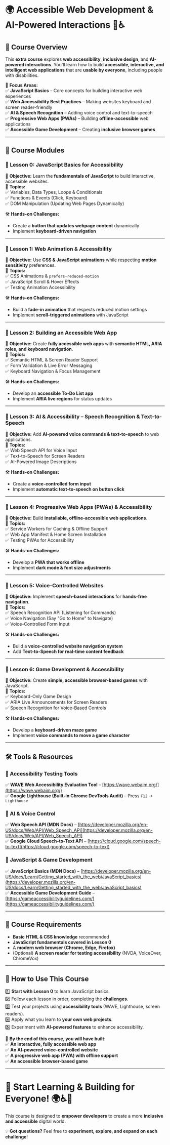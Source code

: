 # 🌍 Accessible Web Development & AI-Powered Interactions 🚀♿  

## 📌 Course Overview  
This **extra course** explores **web accessibility**, **inclusive design**, and **AI-powered interactions**. You'll learn how to build **accessible, interactive, and intelligent web applications** that are **usable by everyone**, including people with disabilities.  

🔹 **Focus Areas:**  
✅ **JavaScript Basics** – Core concepts for building interactive web experiences  
✅ **Web Accessibility Best Practices** – Making websites keyboard and screen reader-friendly  
✅ **AI & Speech Recognition** – Adding voice control and text-to-speech  
✅ **Progressive Web Apps (PWAs)** – Building **offline-accessible** web applications  
✅ **Accessible Game Development** – Creating **inclusive browser games**  

---

## 📖 Course Modules  

### **🔹 Lesson 0: JavaScript Basics for Accessibility**  
🎯 **Objective:** Learn the **fundamentals of JavaScript** to build interactive, accessible websites.  
📌 **Topics:**  
✅ Variables, Data Types, Loops & Conditionals  
✅ Functions & Events (Click, Keyboard)  
✅ DOM Manipulation (Updating Web Pages Dynamically)  

🛠 **Hands-on Challenges:**  
- Create a **button that updates webpage content** dynamically  
- Implement **keyboard-driven navigation**  

---

### **🔹 Lesson 1: Web Animation & Accessibility**  
🎯 **Objective:** Use **CSS & JavaScript animations** while respecting **motion sensitivity** preferences.  
📌 **Topics:**  
✅ CSS Animations & `prefers-reduced-motion`  
✅ JavaScript Scroll & Hover Effects  
✅ Testing Animation Accessibility  

🛠 **Hands-on Challenges:**  
- Build a **fade-in animation** that respects reduced motion settings  
- Implement **scroll-triggered animations** with JavaScript  

---

### **🔹 Lesson 2: Building an Accessible Web App**  
🎯 **Objective:** Create **fully accessible web apps** with **semantic HTML, ARIA roles, and keyboard navigation**.  
📌 **Topics:**  
✅ Semantic HTML & Screen Reader Support  
✅ Form Validation & Live Error Messaging  
✅ Keyboard Navigation & Focus Management  

🛠 **Hands-on Challenges:**  
- Develop an **accessible To-Do List app**  
- Implement **ARIA live regions** for status updates  

---

### **🔹 Lesson 3: AI & Accessibility – Speech Recognition & Text-to-Speech**  
🎯 **Objective:** Add **AI-powered voice commands & text-to-speech** to web applications.  
📌 **Topics:**  
✅ Web Speech API for Voice Input  
✅ Text-to-Speech for Screen Readers  
✅ AI-Powered Image Descriptions  

🛠 **Hands-on Challenges:**  
- Create a **voice-controlled form input**  
- Implement **automatic text-to-speech on button click**  

---

### **🔹 Lesson 4: Progressive Web Apps (PWAs) & Accessibility**  
🎯 **Objective:** Build **installable, offline-accessible web applications**.  
📌 **Topics:**  
✅ Service Workers for Caching & Offline Support  
✅ Web App Manifest & Home Screen Installation  
✅ Testing PWAs for Accessibility  

🛠 **Hands-on Challenges:**  
- Develop a **PWA that works offline**  
- Implement **dark mode & font size adjustments**  

---

### **🔹 Lesson 5: Voice-Controlled Websites**  
🎯 **Objective:** Implement **speech-based interactions** for **hands-free navigation**.  
📌 **Topics:**  
✅ Speech Recognition API (Listening for Commands)  
✅ Voice Navigation (Say "Go to Home" to Navigate)  
✅ Voice-Controlled Form Input  

🛠 **Hands-on Challenges:**  
- Build a **voice-controlled website navigation system**  
- Add **Text-to-Speech for real-time content feedback**  

---

### **🔹 Lesson 6: Game Development & Accessibility**  
🎯 **Objective:** Create **simple, accessible browser-based games** with JavaScript.  
📌 **Topics:**  
✅ Keyboard-Only Game Design  
✅ ARIA Live Announcements for Screen Readers  
✅ Speech Recognition for Voice-Based Controls  

🛠 **Hands-on Challenges:**  
- Develop a **keyboard-driven maze game**  
- Implement **voice commands to move a game character**  

---

## 🛠️ Tools & Resources  

### **🔹 Accessibility Testing Tools**  
✅ **WAVE Web Accessibility Evaluation Tool** – [https://wave.webaim.org/](https://wave.webaim.org/)  
✅ **Google Lighthouse (Built-in Chrome DevTools Audit)** – Press `F12` → `Lighthouse`  

### **🔹 AI & Voice Control**  
✅ **Web Speech API (MDN Docs)** – [https://developer.mozilla.org/en-US/docs/Web/API/Web_Speech_API](https://developer.mozilla.org/en-US/docs/Web/API/Web_Speech_API)  
✅ **Google Cloud Speech-to-Text API** – [https://cloud.google.com/speech-to-text](https://cloud.google.com/speech-to-text)  

### **🔹 JavaScript & Game Development**  
✅ **JavaScript Basics (MDN Docs)** – [https://developer.mozilla.org/en-US/docs/Learn/Getting_started_with_the_web/JavaScript_basics](https://developer.mozilla.org/en-US/docs/Learn/Getting_started_with_the_web/JavaScript_basics)  
✅ **Accessible Game Development Guide** – [https://gameaccessibilityguidelines.com/](https://gameaccessibilityguidelines.com/)  

---

## 🎒 Course Requirements  
- **Basic HTML & CSS knowledge** recommended  
- **JavaScript fundamentals covered in Lesson 0**  
- A **modern web browser (Chrome, Edge, Firefox)**  
- (Optional) **A screen reader for testing accessibility** (NVDA, VoiceOver, ChromeVox)  

---

## 📢 How to Use This Course  

1️⃣ **Start with Lesson 0** to learn JavaScript basics.  
2️⃣ Follow each lesson in order, completing the **challenges**.  
3️⃣ Test your projects using **accessibility tools** (WAVE, Lighthouse, screen readers).  
4️⃣ Apply what you learn to **your own web projects**.  
5️⃣ Experiment with **AI-powered features** to enhance accessibility.  

🚀 **By the end of this course, you will have built:**  
✅ **An interactive, fully accessible web app**  
✅ **An AI-powered voice-controlled website**  
✅ **A progressive web app (PWA) with offline support**  
✅ **An accessible browser-based game**  

---

# 🎉 Start Learning & Building for Everyone! 🌍♿🚀  
This course is designed to **empower developers** to create a more **inclusive and accessible** digital world.  

💡 **Got questions?** Feel free to **experiment, explore, and expand on each challenge**!  

